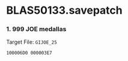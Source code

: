 # BLAS50133.savepatch

### 1. 999 JOE medallas

Target File: `GIJOE_25`

```
100006D0 000003E7
```

